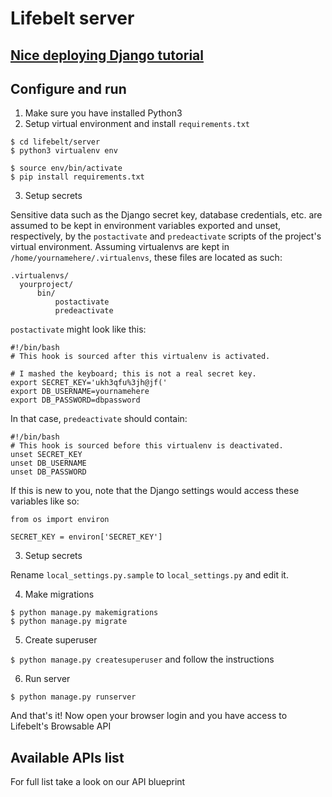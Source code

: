 # Lifebelt server

## [Nice deploying Django tutorial](http://adambeagle.com/blog/deploying-django-17-ubuntu/)

## Configure and run

1. Make sure you have installed Python3
2. Setup virtual environment and install `requirements.txt`

  ```
  $ cd lifebelt/server
  $ python3 virtualenv env

  $ source env/bin/activate
  $ pip install requirements.txt
  ```

3. Setup secrets

  Sensitive data such as the Django secret key, database credentials, etc. are assumed to be kept in environment variables exported and unset, respectively, by the `postactivate` and `predeactivate` scripts of the project's virtual environment. Assuming virtualenvs are kept in `/home/yournamehere/.virtualenvs`, these files are located as such:

  ```
  .virtualenvs/
    yourproject/
        bin/
            postactivate
            predeactivate
  ```

  `postactivate` might look like this:

  ```
  #!/bin/bash
  # This hook is sourced after this virtualenv is activated.

  # I mashed the keyboard; this is not a real secret key.
  export SECRET_KEY='ukh3qfu%3jh@jf('
  export DB_USERNAME=yournamehere
  export DB_PASSWORD=dbpassword
  ```

  In that case, `predeactivate` should contain:

  ```
  #!/bin/bash
  # This hook is sourced before this virtualenv is deactivated.
  unset SECRET_KEY
  unset DB_USERNAME
  unset DB_PASSWORD
  ```

  If this is new to you, note that the Django settings would access these variables like so:

  ```
  from os import environ

  SECRET_KEY = environ['SECRET_KEY']
  ```

3. Setup secrets

  Rename `local_settings.py.sample` to `local_settings.py` and edit it.

4. Make migrations

  ```
  $ python manage.py makemigrations
  $ python manage.py migrate
  ```

5. Create superuser

  `$ python manage.py createsuperuser` and follow the instructions

6. Run server

  `$ python manage.py runserver`

And that's it! Now open your browser login and you have access to Lifebelt's Browsable API

## Available APIs list

For full list take a look on our API blueprint
